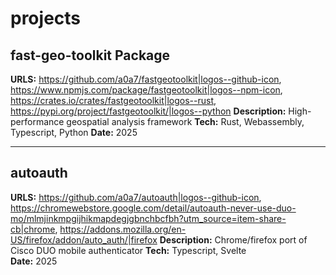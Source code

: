 # projects

## fast-geo-toolkit Package
**URLS:** 
    https://github.com/a0a7/fastgeotoolkit|logos--github-icon,
    https://www.npmjs.com/package/fastgeotoolkit|logos--npm-icon, 
    https://crates.io/crates/fastgeotoolkit|logos--rust, 
    https://pypi.org/project/fastgeotoolkit/|logos--python
**Description:** High-performance geospatial analysis framework
**Tech:** Rust, Webassembly, Typescript, Python
**Date:** 2025

---

## autoauth
**URLS:** 
    https://github.com/a0a7/autoauth|logos--github-icon,
    https://chromewebstore.google.com/detail/autoauth-never-use-duo-mo/mlmjinkmpgijhikmapdegjgbnchbcfbh?utm_source=item-share-cb|chrome, 
    https://addons.mozilla.org/en-US/firefox/addon/auto_auth/|firefox
**Description:** Chrome/firefox port of Cisco DUO mobile authenticator
**Tech:** Typescript, Svelte  
**Date:** 2025